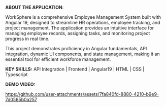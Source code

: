 __ABOUT THE APPLICATION__:

WorkSphere is a comprehensive Employee Management System built with Angular 19, designed to streamline HR operations, employee tracking, and project management. The application provides an intuitive interface for managing employee records, assigning tasks, and monitoring project progress in real time.

This project demonstrates proficiency in Angular fundamentals, API integration, dynamic UI components, and state management, making it an essential tool for efficient workforce management.

__KEY SKILLS:__
API Integration | Frontend | Angular19 | HTML | CSS | Typescript 

__DEMO VIDEO:__

https://github.com/user-attachments/assets/7fa840fd-8880-4210-b9e9-7d0585b0a257
